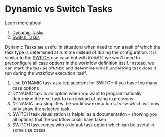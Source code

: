 # Dynamic vs Switch Tasks

Learn more about

1. [Dynamic Tasks](../../../documentation/configuration/workflowdef/operators/dynamic-task.md)
2. [Switch Tasks](../../../documentation/configuration/workflowdef/operators/switch-task.md)

Dynamic Tasks are useful in situations when need to run a task of which the task type is determined at runtime instead
of during the configuration. It is similar to the [SWITCH](../../../documentation/configuration/workflowdef/operators/switch-task.md) use case but with `DYNAMIC`
we won't need to preconfigure all case options in the workflow definition itself. Instead, we can mark the task
as `DYNAMIC` and determine which underlying task does it run during the workflow execution itself.

1. Use DYNAMIC task as a replacement for SWITCH if you have too many case options
2. DYNAMIC task is an option when you want to programmatically determine the next task to run instead of using expressions
3. DYNAMIC task simplifies the workflow execution UI view which will now only show the selected task
4. SWITCH task visualization is helpful as a documentation - showing you all options that the workflow could have
   taken
5. SWITCH task comes with a default task option which can be useful in some use cases
